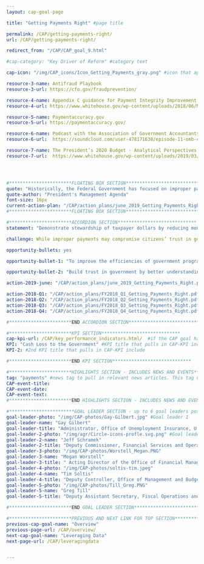 ```yaml
---
layout: cap-goal-page

title: "Getting Payments Right" #page title

permalink: /CAP/getting-payments-right/
url: /CAP/getting-payments-right/

redirect_from: "/CAP/CAP_goal_9.html"

#cap-category: "Key Driver of Reform" #category text

cap-icon: "/img/CAP_icons/Icon_Getting_Payments_gray.png" #icon that appears next to title

resource-3-name: Antifraud Playbook
resource-3-url: https://cfo.gov/fraudprevention/

resource-4-name: Appendix C guidance for Payment Integrity Improvement
resource-4-url: https://www.whitehouse.gov/wp-content/uploads/2018/06/M-18-20.pdf

resource-5-name: Paymentaccuracy.gov
resource-5-url: https://paymentaccuracy.gov/

resource-6-name: Podcast with the Association of Government Accountants - Episode 11 - OMB Circular A-123 Appendix C
resource-6-url:  https://soundcloud.com/user-478171638/episode-11-omb-circular-a-123-appendix-c

resource-7-name: The President’s 2020 Budget - Analytical Perspectives - Payment Integrity Chapter
resource-7-url:  https://www.whitehouse.gov/wp-content/uploads/2019/03/ap_9_integrity-fy2020.pdf




#***********************FLOATING BOX SECTION*****************************
quote: "Historically, the Federal Government has focused on improper payments broadly, including process errors that do not affect money paid, rather than strategically targeting monetary loss to taxpayers." #appears in the gray text box
quote-author: "President's Management Agenda"
font-size: 16px
current-action-plan: "/CAP/action_plans/june_2019_Getting_Payments_Right.pdf"
#***********************FLOATING BOX SECTION*****************************

#***********************ACCORDION SECTION*****************************
statement: "Demonstrate stewardship of taxpayer dollars by reducing monetary loss and making payments correctly the first time." #first accordion text

challenge: While improper payments may compromise citizens’ trust in government, they are not always indicative of fraud, nor do they necessarily represent payments that should not have been made. Having the right information and the capacity to address root causes are critical components. #second accordion text

opportunity-bullets: yes

opportunity-bullet-1: "To improve the efficiencies of government programs by focusing on getting government payments right the first time they are made and reducing the cost associated with an incorrect payment." #third accordion text

opportunity-bullet-2: "Build trust in government by better understanding the nature of improper payments and their relationship to payment integrity."

action-2019-june: "/CAP/action_plans/june_2019_Getting_Payments_Right.pdf"

action-2018-Q1: "/CAP/action_plans/FY2018_Q1_Getting_Payments_Right.pdf"
action-2018-Q2: "/CAP/action_plans/FY2018_Q2_Getting_Payments_Right.pdf"
action-2018-Q3: "/CAP/action_plans/FY2018_Q3_Getting_Payments_Right.pdf"
action-2018-Q4: "/CAP/action_plans/FY2018_Q4_Getting_Payments_Right.pdf"

#***********************END ACCORDION SECTION*****************************

#***********************KPI SECTION*****************************
cap-kpi-url: /CAP/key_performance_indicators.html/  #if the CAP goal has a KPI, it will appear as a button under the title. The button links to the KPI accordion section
KPI: "Cash Loss to the Government" #KPI title that pulls in CAP-KPI include
KPI-2: #2nd KPI title that pulls in CAP-KPI include

#***********************END KPI SECTION*****************************

#***********************HIGHLIGHTS SECTION - INCLUDES NEWS AND EVENTS*****************************
tag: "payments" #news tag to pull in relevant news articles. This tag needs to be included in the "post" front matter
CAP-event-title:
CAP-event-date:
CAP-event-text:
#***********************END HIGHLIGHTS SECTION - INCLUDES NEWS AND EVENTS*****************************

#************************GOAL LEADER SECTION - up to 6 goal leaders possible by creating up to 6 sections below***************************
goal-leader-photo: "/img/CAP-photos/Gay-Gilbert.jpg" #Goal leader 1
goal-leader-name: "Gay Gilbert"
goal-leader-title: "Administrator, Office of Unemployment Insurance, U.S. Department of Labor"
goal-leader-2-photo: "/img/agr/Circle-icons-profle.svg.png" #Goal leader 2
goal-leader-2-name: "Jeff Schramek"
goal-leader-2-title: "Deputy Commissioner, Financial Services and Operations, Bureau of the Fiscal Service"
goal-leader-3-photo: "/img/CAP-photos/Worstell_Megan.PNG"
goal-leader-3-name: "Megan Worstell"
goal-leader-3-title: " Acting Director of the Office of Financial Management and Chief Financial Officer, Centers for Medicare and Medicaid Services"
goal-leader-4-photo: "/img/CAP-photos/soltis-tim.jpeg"
goal-leader-4-name: "Tim Soltis"
goal-leader-4-title: "Deputy Controller, Office of Management and Budget"
goal-leader-5-photo: "/img/CAP-photos/Till_Greg.PNG"
goal-leader-5-name: "Greg Till"
goal-leader-5-title: "Deputy Assistant Secretary, Fiscal Operations and Policy, Department of the Treasury"

#***********************END GOAL LEADER SECTION*****************************8

#***********************PREVIOUS AND NEXT LINK FOR TOP SECTION*****************************8
previous-cap-goal-name: "Overview"
previous-page-url: /CAP/overview/
next-cap-goal-name: "Leveraging Data"
next-page-url: /CAP/leveragingdata


---  
```

